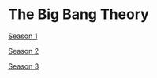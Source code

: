 # The Big Bang Theory

[Season 1](The%20Big%20Bang%20Theory%2050fdb88aefa94884a91357be18665cbf/Season%201%20b012a775144f4542afec4fea41adf346.md)

[Season 2](The%20Big%20Bang%20Theory%2050fdb88aefa94884a91357be18665cbf/Season%202%209e8a66a5eba345f398248ef938d69c4d.md)

[Season 3](The%20Big%20Bang%20Theory%2050fdb88aefa94884a91357be18665cbf/Season%203%204bcc8b312da44c19ae29215ec2420fe3.md)
